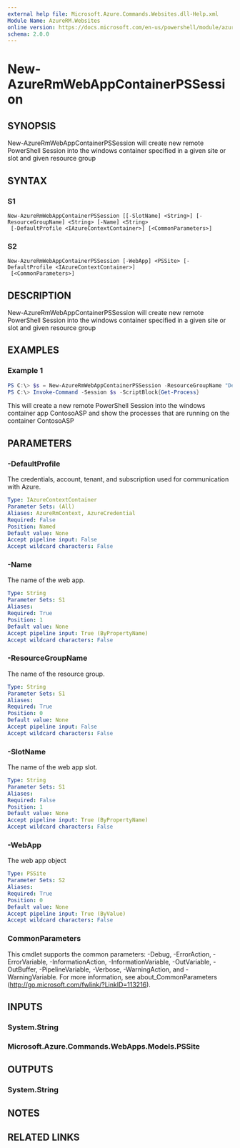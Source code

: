 ```yaml
---
external help file: Microsoft.Azure.Commands.Websites.dll-Help.xml
Module Name: AzureRM.Websites
online version: https://docs.microsoft.com/en-us/powershell/module/azurerm.websites/?view=azurermps-6.8.1
schema: 2.0.0
---
```

 # New-AzureRmWebAppContainerPSSession
 ## SYNOPSIS
New-AzureRmWebAppContainerPSSession will create new remote PowerShell Session into the windows container specified in a given site or slot and given resource group
 ## SYNTAX
 ### S1
```
New-AzureRmWebAppContainerPSSession [[-SlotName] <String>] [-ResourceGroupName] <String> [-Name] <String>
 [-DefaultProfile <IAzureContextContainer>] [<CommonParameters>]
```
 ### S2
```
New-AzureRmWebAppContainerPSSession [-WebApp] <PSSite> [-DefaultProfile <IAzureContextContainer>]
 [<CommonParameters>]
```
 ## DESCRIPTION
New-AzureRmWebAppContainerPSSession will create new remote PowerShell Session into the windows container specified in a given site or slot and given resource group
 ## EXAMPLES
 ### Example 1
```powershell
PS C:\> $s = New-AzureRmWebAppContainerPSSession -ResourceGroupName "Default-Web-WestUS" -Name "ContosoASP"
PS C:\> Invoke-Command -Session $s -ScriptBlock{Get-Process}
```
 This will create a new remote PowerShell Session into the windows container app ContosoASP and show the processes that are running on the container ContosoASP
## PARAMETERS
 ### -DefaultProfile
The credentials, account, tenant, and subscription used for communication with Azure.
 ```yaml
Type: IAzureContextContainer
Parameter Sets: (All)
Aliases: AzureRmContext, AzureCredential
 Required: False
Position: Named
Default value: None
Accept pipeline input: False
Accept wildcard characters: False
```
 ### -Name
The name of the web app.
 ```yaml
Type: String
Parameter Sets: S1
Aliases:
 Required: True
Position: 1
Default value: None
Accept pipeline input: True (ByPropertyName)
Accept wildcard characters: False
```
 ### -ResourceGroupName
The name of the resource group.
 ```yaml
Type: String
Parameter Sets: S1
Aliases:
 Required: True
Position: 0
Default value: None
Accept pipeline input: False
Accept wildcard characters: False
```
 ### -SlotName
The name of the web app slot.
 ```yaml
Type: String
Parameter Sets: S1
Aliases:
 Required: False
Position: 1
Default value: None
Accept pipeline input: True (ByPropertyName)
Accept wildcard characters: False
```
 ### -WebApp
The web app object
 ```yaml
Type: PSSite
Parameter Sets: S2
Aliases:
 Required: True
Position: 0
Default value: None
Accept pipeline input: True (ByValue)
Accept wildcard characters: False
```
 ### CommonParameters
This cmdlet supports the common parameters: -Debug, -ErrorAction, -ErrorVariable, -InformationAction, -InformationVariable, -OutVariable, -OutBuffer, -PipelineVariable, -Verbose, -WarningAction, and -WarningVariable.
For more information, see about_CommonParameters (http://go.microsoft.com/fwlink/?LinkID=113216).
 ## INPUTS
 ### System.String
 ### Microsoft.Azure.Commands.WebApps.Models.PSSite
 ## OUTPUTS
 ### System.String
 ## NOTES
 ## RELATED LINKS